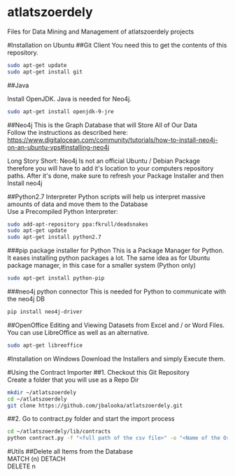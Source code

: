 # atlatszoerdely
Files for Data Mining and Management of atlatszoerdely projects


#Installation on Ubuntu
##Git Client
You need this to get the contents of this repository.  
```sh  
sudo apt-get update  
sudo apt-get install git  
```
##Java

Install OpenJDK. Java is needed for Neo4j.
```sh  
sudo apt-get install openjdk-9-jre 
```
##Neo4j
This is the Graph Database that will Store All of Our Data  
Follow the instructions as described here: https://www.digitalocean.com/community/tutorials/how-to-install-neo4j-on-an-ubuntu-vps#installing-neo4j  

Long Story Short: Neo4j Is not an official Ubuntu / Debian Package therefore you will have to add it's location to your computers repository paths. After it's done, make sure to refresh your Package Installer and then Install neo4j

##Python2.7 Interpreter
Python scripts will help us interpret massive amounts of data and move them to the Database  
Use a Precompiled Python Interpreter: 
```sh  
sudo add-apt-repository ppa:fkrull/deadsnakes  
sudo apt-get update  
sudo apt-get install python2.7  
```
###pip package installer for Python
This is a Package Manager for Python. It eases installing python packages a lot. The same idea as for Ubuntu package manager, in this case for a smaller system (Python only)
```sh  
sudo apt-get install python-pip 
```
###neo4j python connector
This is needed for Python to communicate with the neo4j DB
```sh 
pip install neo4j-driver
```

##OpenOffice
Editing and Viewing Datasets from Excel and / or Word Files. You can use LibreOffice as well as an alternative.  
```sh 
sudo apt-get libreoffice  
```
#Installation on Windows
Download the Installers and simply Execute them.


#Using the Contract Importer
##1. Checkout this Git Repository  
Create a folder that you will use as a Repo Dir
```sh  
mkdir ~/atlatszoerdely  
cd ~/atlatszoerdely  
git clone https://github.com/jbalooka/atlatszoerdely.git
```
##2. Go to contract.py folder and start the import process
```sh  
cd ~/atlatszoerdely/lib/contracts
python contract.py -f "<full path of the csv file>" -o "<Name of the Organization>"
```

#Utils
##Delete all Items from the Database  
MATCH (n) DETACH  
DELETE n

